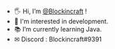 - 🖐 Hi, I’m [@Blockincraft](https://github.com/Bl0ckincraft/Bl0ckincraft) !
- 💜 I'm interested in development.
- 📚 I’m currently learning Java.
- ✉  Discord : Blockincraft#9391
